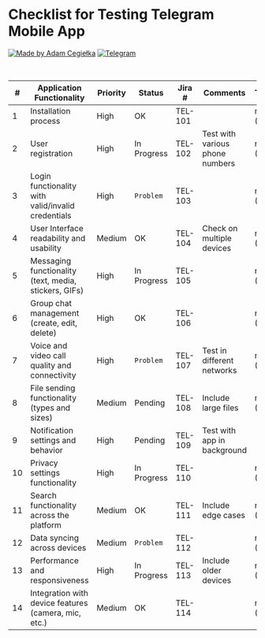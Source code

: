# Checklist for Testing Telegram Mobile App

[![Made by Adam Cegiełka](https://img.shields.io/badge/made%20by%20-Adam%20Cegielka-blue.svg?style=flat-square)](https://adamcegielka.pl)
[![Telegram](https://img.shields.io/badge/Testing%20App-Telegram-24A1DE.svg?logo=telegram)](https://web.telegram.org)

<br>

| # | Application Functionality | Priority | Status | Jira # | Comments | Tester |
| --- | --- | --- | --- | --- | --- | --- |
| 1 | Installation process | High | OK | TEL-101 |  | name (QA) |
| 2 | User registration	 | High | In Progress | TEL-102 | Test with various phone numbers | name (Dev) |
| 3 | Login functionality with valid/invalid credentials | High | `Problem` | TEL-103 |  | name (QA) |
| 4 | User Interface readability and usability | Medium | OK| TEL-104 | Check on multiple devices | name (Dev) |
| 5 | Messaging functionality (text, media, stickers, GIFs) | High | In Progress | TEL-105 |  | name (QA) |
| 6 | Group chat management (create, edit, delete) | High | OK | TEL-106 |  | name (Dev) |
| 7 | Voice and video call quality and connectivity | High| `Problem` | TEL-107 | Test in different networks | name (QA) |
| 8 | File sending functionality (types and sizes) | Medium | Pending | TEL-108 | Include large files | name (QA) |
| 9 | Notification settings and behavior | High | Pending | TEL-109 | Test with app in background |  | name (Dev) |
| 10 | Privacy settings functionality | High | In Progress | TEL-110 |  | name (QA) |
| 11 | Search functionality across the platform| Medium | OK | TEL-111 | Include edge cases | name (Dev) |
| 12 | Data syncing across devices | Medium | `Problem` | TEL-112 |  | name (QA) |
| 13 | Performance and responsiveness | High | In Progress | TEL-113 | Include older devices | name (Dev) |
| 14 | Integration with device features (camera, mic, etc.) | Medium | OK | TEL-114 |  | name (QA) |
